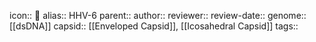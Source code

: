 icon:: 🦠
alias:: HHV-6
parent::
author::
reviewer::
review-date::
genome:: [[dsDNA]]
capsid:: [[Enveloped Capsid]], [[Icosahedral Capsid]] 
tags::
